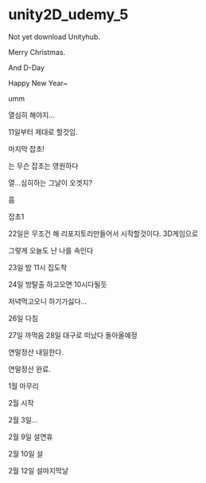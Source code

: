 # unity2D_udemy_5

Not yet download Unityhub.

Merry Christmas.

And D-Day

Happy New Year~

umm

열심히 해야지...

11일부터 제대로 할것임.

마지막 잡초!

는 무슨 잡초는 영원하다

열...심히하는 그날이 오겟지?

흠

잡초1

22일은 무조건 해 리포지토리만들어서 시작할것이다. 3D게임으로

그렇게 오늘도 난 나를 속인다

23일 밤 11시 집도착

24일 방탈출 하고오면 10시다될듯

저녁먹고오니 하기가싫다...

26일 다침

27일 까먹음 28일 대구로 떠났다 돌아올예정

연말정산 내일한다.

연말정산 완료.

1월 마무리

2월 시작

2월 3일...

2월 9일 설연휴

2월 10일 설

2월 12일 설마지막날
